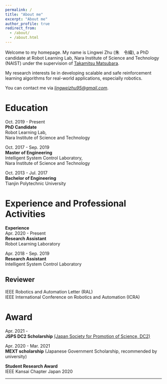 ```yaml
---
permalink: /
title: "About me"
excerpt: "About me"
author_profile: true
redirect_from: 
  - /about/
  - /about.html
---
```


Welcome to my homepage. My name is Lingwei Zhu (朱　令緯), a PhD candidate at Robot Learning Lab, Nara Institute of Science and Technology (NAIST) under the supervision of [Takamitsu Matsubara](https://scholar.google.com/citations?user=RFDSj_0AAAAJ&hl=en). 

My research interests lie in developing scalable and safe reinforcement learning algorithms for real-world applications, especially robotics. 

You can contact me via *lingweizhu95@gmail.com*.

Education
======
Oct. 2019 - Present  
**PhD Candidate**  
Robot Learning Lab,  
Nara Institute of Science and Technology  

  
Oct. 2017 - Sep. 2019  
**Master of Engineering**  
Intelligent System Control Laboratory,  
Nara Institute of Science and Technology  

Oct. 2013 - Jul. 2017  
**Bachelor of Engineering**  
Tianjin Polytechnic University  

Experience and Professional Activities
======
**Experience**  
Apr. 2020 - Present  
**Research Assistant**  
Robot Learning Laboratory  


Apr. 2018 - Sep. 2019  
**Research Assistant**  
Intelligent System Control Laboratory  


Reviewer
------
IEEE Robotics and Automation Letter (RAL)  
IEEE International Conference on Robotics and Automation (ICRA)


Award
======
Apr. 2021 -  
**JSPS DC2 Scholarship** [(Japan Society for Promotion of Science, DC2)](https://www.jsps.go.jp/english/e-pd/index.html)  

Apr. 2020 - Mar. 2021  
**MEXT scholarship** (Japanese Government Scholarship, recommended by university)  

**Student Research Award**  
IEEE Kansai Chapter Japan 2020  

****
